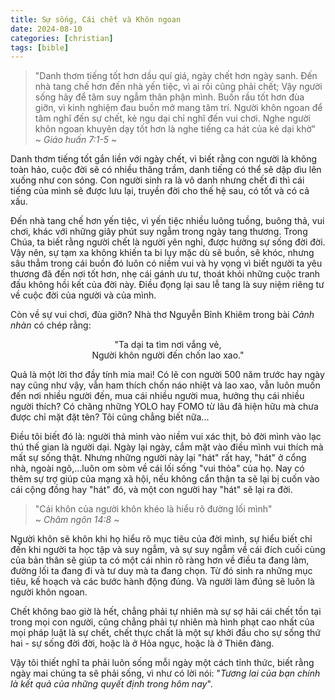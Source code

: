 ```yaml
---
title: Sự sống, Cái chết và Khôn ngoan
date: 2024-08-10
categories: [christian]
tags: [bible]
---
```


>   "Danh thơm tiếng tốt hơn dầu quí giá, ngày chết hơn ngày sanh. Đến nhà tang chế hơn đến nhà yến tiệc, vì ai rồi cũng phải chết; Vậy người sống hãy để tâm suy ngẫm thân phận mình. Buồn rầu tốt hơn đùa giỡn, vì kinh nghiệm đau buồn mở mang tâm trí. Người khôn ngoan để tâm nghĩ đến sự chết, kẻ ngu dại chỉ nghĩ đến vui chơi. Nghe người khôn ngoan khuyên dạy tốt hơn là nghe tiếng ca hát của kẻ dại khờ"  
~ *Giáo huấn 7:1-5* ~

Danh thơm tiếng tốt gắn liền với ngày chết, vì biết rằng con người là không toàn hảo, cuộc đời sẽ có nhiều thăng trầm, danh tiếng có thể sẽ dập dìu lên xuống như con sóng. Con người sinh ra là vô danh nhưng chết đi thì cái tiếng của mình sẽ được lưu lại, truyền đời cho thế hệ sau, có tốt và có cả xấu.

Đến nhà tang chế hơn yến tiệc, vì yến tiệc nhiều luông tuồng, buông thả, vui chơi, khác với những giây phút suy ngẫm trong ngày tang thương. Trong Chúa, ta biết rằng người chết là người yên nghỉ, được hưởng sự sống đời đời. Vậy nên, sự tạm xa không khiến ta bi lụy mặc dù sẽ buồn, sẽ khóc, nhưng sâu thẳm trong cái buồn đó luôn có niềm vui và hy vọng vì biết người ta yêu thương đã đến nơi tốt hơn, nhẹ cái gánh ưu tư, thoát khỏi những cuộc tranh đấu không hồi kết của đời này. Điều đọng lại sau lễ tang là suy niệm riêng tư về cuộc đời của người và của mình.

Còn về sự vui chơi, đùa giỡn? Nhà thơ Nguyễn Bỉnh Khiêm trong bài *Cảnh nhàn* có chép rằng:
<center>"Ta dại ta tìm nơi vắng vẻ, </center> 
<center>Người khôn người đến chốn lao xao." </center>

Quả là một lời thơ đầy tính mỉa mai! Có lẽ con người 500 năm trước hay ngày nay cũng như vậy, vẫn ham thích chốn náo nhiệt và lao xao, vẫn luôn muốn đến nơi nhiều người đến, mua cái nhiều người mua, hưởng thụ cái nhiều người thích? Có chăng những YOLO hay FOMO từ lâu đã hiện hữu mà chưa được chỉ mặt đặt tên? Tôi cũng chẳng biết nữa...

Điều tôi biết đó là: người thả mình vào niềm vui xác thịt, bỏ đời mình vào lạc thú thế gian là người dại. Ngày lại ngày, cắm mặt vào điều mình vui thích mà mất sự sống thật. Nhưng những người này lại "hát" rất hay, "hát" ở cổng nhà, ngoài ngõ,...luôn om sòm về cái lối sống "vui thỏa" của họ. Nay có thêm sự trợ giúp của mạng xã hội, nếu không cẩn thận ta sẽ lại bị cuốn vào cái cộng đồng hay "hát" đó, và một con người hay "hát" sẽ lại ra đời.

> "Cái khôn của người khôn khéo là hiểu rõ đường lối mình"  
~ *Châm ngôn 14:8* ~

Người khôn sẽ khôn khi họ hiểu rõ mục tiêu của đời mình, sự hiểu biết chỉ đến khi người ta học tập và suy ngẫm, và sự suy ngẫm về cái đích cuối cùng của bản thân sẽ giúp ta có một cái nhìn rõ ràng hơn về điều ta đang làm, đường lối ta đang đi và tư duy mà ta đang chọn. Từ đó sinh ra những mục tiêu, kế hoạch và các bước hành động đúng. Và người làm đúng sẽ luôn là người khôn ngoan.

Chết không bao giờ là hết, chẳng phải tự nhiên mà sự sợ hãi cái chết tồn tại trong mọi con người, cũng chẳng phải tự nhiên mà hình phạt cao nhất của mọi pháp luật là sự chết, chết thực chất là một sự khởi đầu cho sự sống thứ hai - sự sống đời đời, hoặc là ở Hỏa ngục, hoặc là ở Thiên đàng. 

Vậy tôi thiết nghĩ ta phải luôn sống mỗi ngày một cách tỉnh thức, biết rằng ngày mai chúng ta sẽ phải sống, vì như có lời nói: "*Tương lai của bạn chính là kết quả của những quyết định trong hôm nay*".

